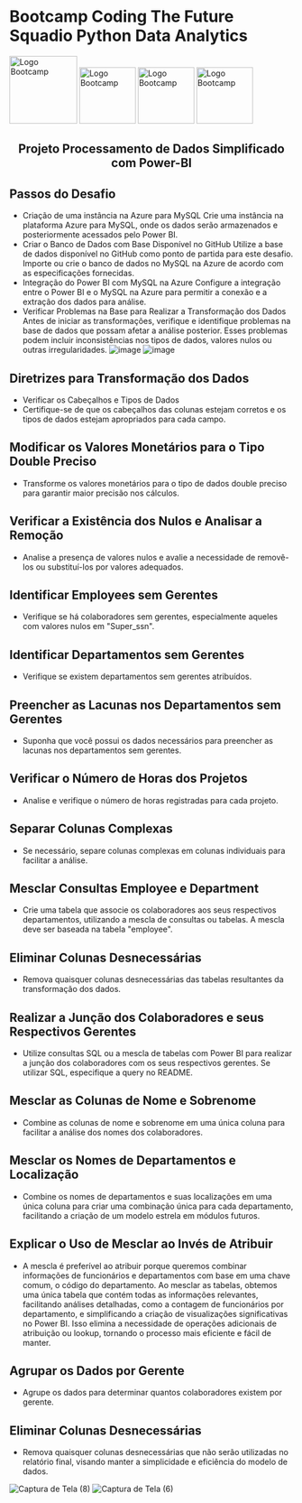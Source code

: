 <h1>Bootcamp Coding The Future Squadio Python Data Analytics</h1>

<section id="topo">           
<img src="https://hermes.dio.me/tracks/0136518c-68d6-4198-bdbe-6d982c3a1261.png" alt="Logo Bootcamp" width="120"> 
<img src="https://hermes.dio.me/courses/badge/99f0adda-dc01-46ec-bd29-61c3deceb76c.png" alt="Logo Bootcamp" width="100">
<img src="https://hermes.dio.me/courses/badge/92b14ead-e8b4-4eca-ab08-6800c8242469.png" alt="Logo Bootcamp" width="100">
<img src="https://hermes.dio.me/courses/badge/aae7029a-856f-40a1-8be2-effed1ff5a83.png" alt="Logo Bootcamp" width="100">
 
</div>

<h1 align="center"> Projeto Processamento de Dados Simplificado com Power-BI </h1>

 ## Passos do Desafio
- Criação de uma instância na Azure para MySQL
Crie uma instância na plataforma Azure para MySQL, onde os dados serão armazenados e posteriormente acessados pelo Power BI.
- Criar o Banco de Dados com Base Disponível no GitHub
Utilize a base de dados disponível no GitHub como ponto de partida para este desafio. Importe ou crie o banco de dados no MySQL na Azure de acordo com as especificações fornecidas.
- Integração do Power BI com MySQL na Azure
Configure a integração entre o Power BI e o MySQL na Azure para permitir a conexão e a extração dos dados para análise.
- Verificar Problemas na Base para Realizar a Transformação dos Dados
Antes de iniciar as transformações, verifique e identifique problemas na base de dados que possam afetar a análise posterior. Esses problemas podem incluir inconsistências nos tipos de dados, valores nulos ou outras irregularidades.
![image](https://github.com/Elbiabuglio/Projeto-Processamento-de-Dados-Simplificado-com-Power-BI/assets/101484328/d2e9dd73-c5ec-42db-9b69-9cf47811aa42)
![image](https://github.com/Elbiabuglio/Projeto-Processamento-de-Dados-Simplificado-com-Power-BI/assets/101484328/eb26caec-711f-4ad8-adbd-ce34c02b1942)
## Diretrizes para Transformação dos Dados
- Verificar os Cabeçalhos e Tipos de Dados
- Certifique-se de que os cabeçalhos das colunas estejam corretos e os tipos de dados estejam apropriados para cada campo.
## Modificar os Valores Monetários para o Tipo Double Preciso
- Transforme os valores monetários para o tipo de dados double preciso para garantir maior precisão nos cálculos.
## Verificar a Existência dos Nulos e Analisar a Remoção
- Analise a presença de valores nulos e avalie a necessidade de removê-los ou substituí-los por valores adequados.
## Identificar Employees sem Gerentes
- Verifique se há colaboradores sem gerentes, especialmente aqueles com valores nulos em "Super_ssn".
## Identificar Departamentos sem Gerentes
- Verifique se existem departamentos sem gerentes atribuídos.
## Preencher as Lacunas nos Departamentos sem Gerentes
- Suponha que você possui os dados necessários para preencher as lacunas nos departamentos sem gerentes.
## Verificar o Número de Horas dos Projetos
- Analise e verifique o número de horas registradas para cada projeto.
## Separar Colunas Complexas
- Se necessário, separe colunas complexas em colunas individuais para facilitar a análise.
## Mesclar Consultas Employee e Department
- Crie uma tabela que associe os colaboradores aos seus respectivos departamentos, utilizando a mescla de consultas ou tabelas. A mescla deve ser baseada na tabela "employee".
## Eliminar Colunas Desnecessárias
- Remova quaisquer colunas desnecessárias das tabelas resultantes da transformação dos dados.
## Realizar a Junção dos Colaboradores e seus Respectivos Gerentes
- Utilize consultas SQL ou a mescla de tabelas com Power BI para realizar a junção dos colaboradores com os seus respectivos gerentes. Se utilizar SQL, especifique a query no README.
## Mesclar as Colunas de Nome e Sobrenome
- Combine as colunas de nome e sobrenome em uma única coluna para facilitar a análise dos nomes dos colaboradores.
## Mesclar os Nomes de Departamentos e Localização
- Combine os nomes de departamentos e suas localizações em uma única coluna para criar uma combinação única para cada departamento, facilitando a criação de um modelo estrela em módulos futuros.
## Explicar o Uso de Mesclar ao Invés de Atribuir
- A mescla é preferível ao atribuir porque queremos combinar informações de funcionários e departamentos com base em uma chave comum, o código do departamento. Ao mesclar as tabelas, obtemos uma única tabela que contém todas as informações relevantes, facilitando análises detalhadas, como a contagem de funcionários por departamento, e simplificando a criação de visualizações significativas no Power BI. Isso elimina a necessidade de operações adicionais de atribuição ou lookup, tornando o processo mais eficiente e fácil de manter.
## Agrupar os Dados por Gerente
- Agrupe os dados para determinar quantos colaboradores existem por gerente.
## Eliminar Colunas Desnecessárias
- Remova quaisquer colunas desnecessárias que não serão utilizadas no relatório final, visando manter a simplicidade e eficiência do modelo de dados.
 
![Captura de Tela (8)](https://github.com/Elbiabuglio/Projeto-Processamento-de-Dados-Simplificado-com-Power-BI/assets/101484328/4912eacc-cfb9-4b65-91bb-9811f9e74f6e)
![Captura de Tela (6)](https://github.com/Elbiabuglio/Projeto-Processamento-de-Dados-Simplificado-com-Power-BI/assets/101484328/6422aedc-6d7e-4eb0-a3e5-134a166c65a0)





